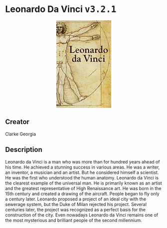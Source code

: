 
# Leonardo Da Vinci <kbd>v3.2.1</kbd>

<center>
  <img src="./cover-1024.jpg"/>
</center>

## Creator
Clarke Georgia

## Description
Leonardo da Vinci is a man who was more than for hundred years ahead of his time. He achieved a stunning success in various areas. He was a writer, an inventor, a musician and an artist. But he considered himself a scientist. He was the first who understood the human anatomy. Leonardo da Vinci is the clearest example of the universal man. He is primarily known as an artist and the greatest representative of High Renaissance art. He was born in the 15th century and created a drawing of the aircraft. People began to fly only a century later. Leonardo proposed a project of an ideal city with the sewerage system, but the Duke of Milan rejected his project. Several centuries later, the project was recognized as a perfect basis for the construction of the city. Even nowadays Leonardo da Vinci remains one of the most mysterious and brilliant people of the second millennium.
